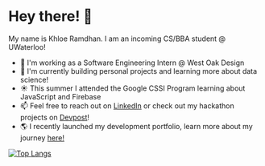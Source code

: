 # Hey there! 👋

<!--
**khloe-r/khloe-r** is a ✨ _special_ ✨ repository because its `README.md` (this file) appears on your GitHub profile.

Here are some ideas to get you started:

- 🔭 I’m currently working on ...
- 🌱 I’m currently learning ...
- 👯 I’m looking to collaborate on ...
- 🤔 I’m looking for help with ...
- 💬 Ask me about ...
- 📫 How to reach me: ...
- 😄 Pronouns: ...
- ⚡ Fun fact: ...
-->

My name is Khloe Ramdhan. I am an incoming CS/BBA student @ UWaterloo!
* 🔭 I'm working as a Software Engineering Intern @ West Oak Design
* 🌱 I'm currently building personal projects and learning more about data science!
* ☀️ This summer I attended the Google CSSI Program learning about JavaScript and Firebase
* 📫 Feel free to reach out on [LinkedIn](https://www.linkedin.com/in/khloe-ramdhan/) or check out my hackathon projects on [Devpost](https://devpost.com/khloe-r)!
* 🌎 I recently launched my development portfolio, learn more about my journey [here!](https://khloe-r.github.io/Development-Portfolio/)

[![Top Langs](https://github-readme-stats.vercel.app/api/top-langs/?username=khloe-r&layout=compact&exclude_repo=cssi-labs)](https://github.com/anuraghazra/github-readme-stats)
